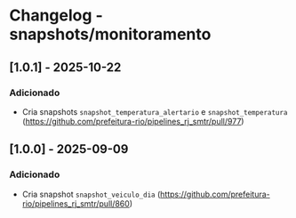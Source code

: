 # Changelog - snapshots/monitoramento

## [1.0.1] - 2025-10-22

### Adicionado

- Cria snapshots `snapshot_temperatura_alertario` e `snapshot_temperatura` (https://github.com/prefeitura-rio/pipelines_rj_smtr/pull/977)

## [1.0.0] - 2025-09-09

### Adicionado

- Cria snapshot `snapshot_veiculo_dia` (https://github.com/prefeitura-rio/pipelines_rj_smtr/pull/860)